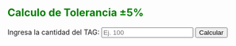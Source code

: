 <html lang="es">
<body>
 <h2 style="color: green;">Calculo de Tolerancia ±5%</h2>
  <label>Ingresa la cantidad del TAG:
    <input type="number" id="numero" placeholder="Ej. 100" />
  </label>
  <button onclick="calcular()">Calcular</button>
  <p id="resultado"></p>

  <script>
    function calcular() {
      const n = parseFloat(document.getElementById('numero').value);
      if (isNaN(n)) {
        document.getElementById('resultado').innerText = "Por favor, ingresa un número válido.";
        return;
      }
      const tolerancia = n * 0.05;
      const minimo = Math.round(n - tolerancia);
      const maximo = Math.round(n + tolerancia);
      document.getElementById('resultado').innerHTML = 
        `Valor Mínimo: ${minimo.toFixed(2)} <br> Valor Máximo: ${maximo.toFixed(2)} <br> Si la cantidad de nuestra auditoria esta dentro de estos dos numeros, o es igual a alguno de ellos,no debemos hacer ningun cambio :)`;
    }
  </script>
</body>
</html>
